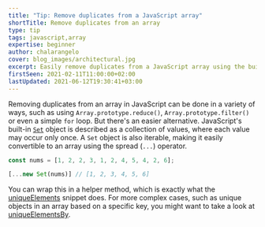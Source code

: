 ```yaml
---
title: "Tip: Remove duplicates from a JavaScript array"
shortTitle: Remove duplicates from an array
type: tip
tags: javascript,array
expertise: beginner
author: chalarangelo
cover: blog_images/architectural.jpg
excerpt: Easily remove duplicates from a JavaScript array using the built-in `Set` object.
firstSeen: 2021-02-11T11:00:00+02:00
lastUpdated: 2021-06-12T19:30:41+03:00
---
```


Removing duplicates from an array in JavaScript can be done in a variety of ways, such as using `Array.prototype.reduce()`, `Array.prototype.filter()` or even a simple `for` loop. But there's an easier alternative. JavaScript's built-in [`Set`](https://developer.mozilla.org/en-US/docs/Web/JavaScript/Reference/Global_Objects/Set) object is described as a collection of values, where each value may occur only once. A `Set` object is also iterable, making it easily convertible to an array using the spread (`...`) operator.

```js
const nums = [1, 2, 2, 3, 1, 2, 4, 5, 4, 2, 6];

[...new Set(nums)] // [1, 2, 3, 4, 5, 6]
```

You can wrap this in a helper method, which is exactly what the [uniqueElements](/js/s/unique-elements) snippet does. For more complex cases, such as unique objects in an array based on a specific key, you might want to take a look at [uniqueElementsBy](/js/s/unique-elements-by).
